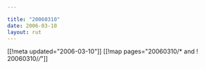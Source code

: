 ```yaml
---

title: "20060310"
date: 2006-03-10
layout: rut
---
```


[[!meta updated="2006-03-10"]]
[[!map pages="20060310/* and ! 20060310/*/*"]]
